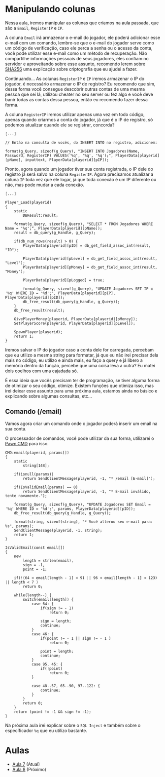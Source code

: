 # Manipulando colunas
Nessa aula, iremos manipular as colunas que criamos na aula passada, que são a `Email`, `RegisterIP` e `IP`.

A coluna `Email` irá armazenar o e-mail do jogador, ele poderá adicionar esse e-mail com um comando, lembre-se que o e-mail do jogador serve como um código de verificação, caso ele perca a senha ou o acesso da conta, você pode utilizar esse e-mail como um método de recuperação. Não compartilhe informações pessoais de seus jogadores, eles confiam no servidor e aproveitando sobre esse assunto, recomendo lerem sobre [SHA256](https://github.com/PawnTeam/Criptografia-Nativa-/tree/main) uma explicação sobre criptografia que eu ajudei a fazer.

Continuando...
As colunas `RegisterIP` e `IP` iremos armazenar o IP do jogador, é necessário armazenar o IP de registro? Eu recomendo que sim, dessa forma você consegue descobrir outras contas de uma mesma pessoa que sei lá, utilizou cheater no seu server ou fez algo e você deve banir todas as contas dessa pessoa, então eu recomendo fazer dessa forma.

A coluna `RegisterIP` iremos utilizar apenas uma vez em todo código, apenas quando criarmos a conta do jogador, já que é o IP de registro, só podemos atualizar quando ele se registrar, concorda?

```pwn
[...]

// Então na consulta de vocês, do INSERT INTO no registro, adicionem:

format(g_Query, sizeof(g_Query), "INSERT INTO Jogadores(Name, Password, RegisterIP) VALUES('%q', '%q', '%q');", PlayerData[playerid][pName], inputtext, PlayerData[playerid][pIP]);
```
Pronto, agora quando um jogador tiver sua conta registrada, o IP dele do registro já será salvo na coluna `RegisterIP`. Agora precisamos atualizar a coluna `IP` toda vez que ele logar, já que toda conexão é um IP diferente ou não, mas pode mudar a cada conexão.

```pwn
[...]

Player_Load(playerid)
{
	static
		DBResult:result;

	format(g_Query, sizeof(g_Query), "SELECT * FROM Jogadores WHERE Name = '%q';", PlayerData[playerid][pName]);
	result = db_query(g_Handle, g_Query);

	if(db_num_rows(result) > 0) {
		PlayerData[playerid][pID] = db_get_field_assoc_int(result, "ID");

		PlayerData[playerid][pLevel] = db_get_field_assoc_int(result, "Level");
		PlayerData[playerid][pMoney] = db_get_field_assoc_int(result, "Money");
		
		PlayerData[playerid][pLogged] = true;

		format(g_Query, sizeof(g_Query), "UPDATE Jogadores SET IP = '%q' WHERE ID = '%d';", PlayerData[playerid][pIP], PlayerData[playerid][pID]);
		db_free_result(db_query(g_Handle, g_Query));
	}
	db_free_result(result);
	
	GivePlayerMoney(playerid, PlayerData[playerid][pMoney]);
	SetPlayerScore(playerid, PlayerData[playerid][pLevel]);

	SpawnPlayer(playerid);
	return 1;
}
```
Iremos salvar o IP do jogador caso a conta dele for carregada, percebam que eu utilizo a mesma string para formatar, já que eu não irei precisar dela mais no código, eu utilizo e ainda mais, eu faço a query e já libero a memória dentro da função, percebe que uma coisa leva a outra? Eu matei dois coelhos com uma cajadada só.

É essa ideia que vocês precisam ter de programação, se tiver alguma forma de otimizar o seu código, otimize. Existem funções que otimiza isso, mas irei deixar esse assunto para uma próxima aula, estamos ainda no básico e explicando sobre algumas consultas, etc...

## Comando (/email)
Vamos agora criar um comando onde o jogador poderá inserir um email na sua conta.

O processador de comandos, você pode utilizar da sua forma, utilizarei o [Pawn.CMD](https://github.com/katursis/Pawn.CMD) para isso.
```pwn
CMD:email(playerid, params[])
{
	static
		string[148];

	if(isnull(params))
		return SendClientMessage(playerid, -1, "* /email [E-mail]");

	if(IsValidEmail(params) == 0)
		return SendClientMessage(playerid, -1, "* E-mail inválido, tente novamente.");

	format(g_Query, sizeof(g_Query), "UPDATE Jogadores SET Email = '%q' WHERE ID = '%d';", params, PlayerData[playerid][pID]);
	db_free_result(db_query(g_Handle, g_Query));

	format(string, sizeof(string), "* Você alterou seu e-mail para: %s", params);
	SendClientMessage(playerid, -1, string);	
	return 1;
}

IsValidEmail(const email[])
{
    new
    	length = strlen(email),
        sign = -1,
        point = -1;

    if(!(64 < email[length - 1] < 91 || 96 < email[length - 1] < 123) || length < 7 )
        return 0;

    while(length--) {
        switch(email[length]) {
            case 64: {
                if(sign != - 1)
                    return 0;

                sign = length;
                continue;
            }
            case 46: {
                if(point != - 1 || sign != - 1 )
                    return 0;

                point = length;
                continue;
            }
            case 95, 45: {
                if(!point)
                	return 0;
            }

            case 48..57, 65..90, 97..122: {
                continue;
            }
        }
        return 0;
    }
    return (point != -1 && sign != -1);
}
```

Na próxima aula irei explicar sobre o `SQL Inject` e também sobre o específicador `%q` que eu utilizo bastante.

# Aulas
- [Aula 7](https://github.com/CarlinCV/sqlite-tutorial/blob/main/Aulas/Aula_7.md) (Atual)
- [Aula 8](https://github.com/CarlinCV/sqlite-tutorial/blob/main/Aulas/Aula_8.md) (Próximo)